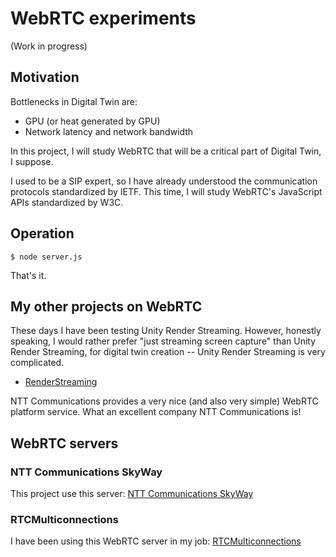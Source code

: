 # WebRTC experiments

(Work in progress)

## Motivation

Bottlenecks in Digital Twin are:
- GPU (or heat generated by GPU)
- Network latency and network bandwidth

In this project, I will study WebRTC that will be a critical part of Digital Twin, I suppose.

I used to be a SIP expert, so I have already understood the communication protocols standardized by IETF. This time, I will study WebRTC's JavaScript APIs standardized by W3C.

## Operation

```
$ node server.js
```

That's it.

## My other projects on WebRTC

These days I have been testing Unity Render Streaming. However, honestly speaking, I would rather prefer "just streaming screen capture" than Unity Render Streaming, for digital twin creation -- Unity Render Streaming is very complicated.

- [RenderStreaming](https://github.com/araobp/unity-excavator/blob/master/doc/RenderStreaming.md)

NTT Communications provides a very nice (and also very simple) WebRTC platform service. What an excellent company NTT Communications is!

## WebRTC servers

### NTT Communications SkyWay

This project use this server: [NTT Communications SkyWay](https://webrtc.ecl.ntt.com/en/)

### RTCMulticonnections

I have been using this WebRTC server in my job: [RTCMulticonnections](https://github.com/muaz-khan/RTCMultiConnection)
